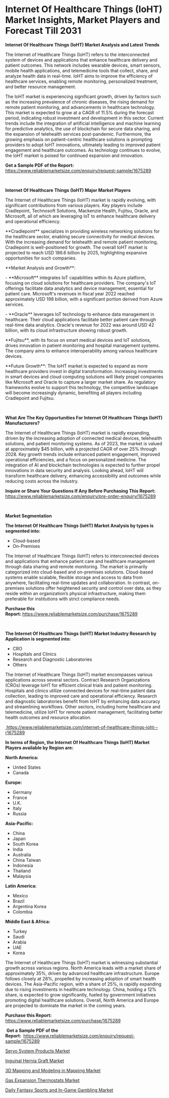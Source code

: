 <p><h1>Internet Of Healthcare Things (IoHT) Market Insights, Market Players and Forecast Till 2031</h1></p><p><strong>Internet Of Healthcare Things (IoHT) Market Analysis and Latest Trends</strong></p>
<p><p>The Internet of Healthcare Things (IoHT) refers to the interconnected system of devices and applications that enhance healthcare delivery and patient outcomes. This network includes wearable devices, smart sensors, mobile health applications, and telemedicine tools that collect, share, and analyze health data in real-time. IoHT aims to improve the efficiency of healthcare services, enabling remote monitoring, personalized treatment, and better resource management.</p><p>The IoHT market is experiencing significant growth, driven by factors such as the increasing prevalence of chronic diseases, the rising demand for remote patient monitoring, and advancements in healthcare technology. This market is expected to grow at a CAGR of 11.5% during the forecast period, indicating robust investment and development in this sector. Current trends include the integration of artificial intelligence and machine learning for predictive analytics, the use of blockchain for secure data sharing, and the expansion of telehealth services post-pandemic. Furthermore, the growing emphasis on patient-centric healthcare solutions is prompting providers to adopt IoHT innovations, ultimately leading to improved patient engagement and healthcare outcomes. As technology continues to evolve, the IoHT market is poised for continued expansion and innovation.</p></p>
<p><strong>Get a Sample PDF of the Report:&nbsp;</strong> <a href="https://www.reliablemarketsize.com/enquiry/request-sample/1675289?utm_campaign=1176&utm_medium=2&utm_source=Github&utm_content=ia&utm_term=10102024&utm_id=internet-of-healthcare-things-ioht">https://www.reliablemarketsize.com/enquiry/request-sample/1675289</a></p>
<p>&nbsp;</p>
<p><strong>Internet Of Healthcare Things (IoHT) Major Market Players</strong></p>
<p><p>The Internet of Healthcare Things (IoHT) market is rapidly evolving, with significant contributions from various players. Key players include Cradlepoint, Technosoft Solutions, Mackenzie Health, Fujitsu, Oracle, and Microsoft, all of which are leveraging IoT to enhance healthcare delivery and operational efficiency.</p><p>**Cradlepoint** specializes in providing wireless networking solutions for the healthcare sector, enabling secure connectivity for medical devices. With the increasing demand for telehealth and remote patient monitoring, Cradlepoint is well-positioned for growth. The overall IoHT market is projected to reach USD 186.6 billion by 2025, highlighting expansive opportunities for such companies.</p><p>**Market Analysis and Growth**: </p><p>- **Microsoft** integrates IoT capabilities within its Azure platform, focusing on cloud solutions for healthcare providers. The company's IoT offerings facilitate data analytics and device management, essential for patient care. Microsoft's revenues in fiscal year 2022 reached approximately USD 198 billion, with a significant portion derived from Azure services.</p><p>- **Oracle** leverages IoT technology to enhance data management in healthcare. Their cloud applications facilitate better patient care through real-time data analytics. Oracle's revenue for 2022 was around USD 42 billion, with its cloud infrastructure showing robust growth.</p><p>**Fujitsu**, with its focus on smart medical devices and IoT solutions, drives innovation in patient monitoring and hospital management systems. The company aims to enhance interoperability among various healthcare devices.</p><p>**Future Growth**: The IoHT market is expected to expand as more healthcare providers invest in digital transformation. Increasing investments in smart devices and cloud computing solutions will likely propel companies like Microsoft and Oracle to capture a larger market share. As regulatory frameworks evolve to support this technology, the competitive landscape will become increasingly dynamic, benefiting all players including Cradlepoint and Fujitsu.</p></p>
<p>&nbsp;</p>
<p><strong>What Are The Key Opportunities For Internet Of Healthcare Things (IoHT) Manufacturers?</strong></p>
<p><p>The Internet of Healthcare Things (IoHT) market is rapidly expanding, driven by the increasing adoption of connected medical devices, telehealth solutions, and patient monitoring systems. As of 2023, the market is valued at approximately $45 billion, with a projected CAGR of over 25% through 2028. Key growth trends include enhanced patient engagement, improved operational efficiencies, and a focus on personalized medicine. The integration of AI and blockchain technologies is expected to further propel innovations in data security and analysis. Looking ahead, IoHT will transform healthcare delivery, enhancing accessibility and outcomes while reducing costs across the industry.</p></p>
<p><strong>Inquire or Share Your Questions If Any Before Purchasing This Report:</strong> <a href="https://www.reliablemarketsize.com/enquiry/pre-order-enquiry/1675289?utm_campaign=1176&utm_medium=2&utm_source=Github&utm_content=ia&utm_term=10102024&utm_id=internet-of-healthcare-things-ioht">https://www.reliablemarketsize.com/enquiry/pre-order-enquiry/1675289</a></p>
<p>&nbsp;</p>
<p><strong>Market Segmentation</strong></p>
<p><strong>The Internet Of Healthcare Things (IoHT) Market Analysis by types is segmented into:</strong></p>
<p><ul><li>Cloud-based</li><li>On-Premises</li></ul></p>
<p><p>The Internet of Healthcare Things (IoHT) refers to interconnected devices and applications that enhance patient care and healthcare management through data sharing and remote monitoring. The market is primarily categorized into cloud-based and on-premises solutions. Cloud-based systems enable scalable, flexible storage and access to data from anywhere, facilitating real-time updates and collaboration. In contrast, on-premises solutions offer heightened security and control over data, as they reside within an organization’s physical infrastructure, making them preferable for institutions with strict compliance needs.</p></p>
<p><strong>Purchase this Report:&nbsp;</strong><a href="https://www.reliablemarketsize.com/purchase/1675289?utm_campaign=1176&utm_medium=2&utm_source=Github&utm_content=ia&utm_term=10102024&utm_id=internet-of-healthcare-things-ioht">https://www.reliablemarketsize.com/purchase/1675289</a></p>
<p>&nbsp;</p>
<p><strong>The Internet Of Healthcare Things (IoHT) Market Industry Research by Application is segmented into:</strong></p>
<p><ul><li>CRO</li><li>Hospitals and Clinics</li><li>Research and Diagnostic Laboratories</li><li>Others</li></ul></p>
<p><p>The Internet of Healthcare Things (IoHT) market encompasses various applications across several sectors. Contract Research Organizations (CROs) leverage IoHT for efficient clinical trials and patient monitoring. Hospitals and clinics utilize connected devices for real-time patient data collection, leading to improved care and operational efficiency. Research and diagnostic laboratories benefit from IoHT by enhancing data accuracy and streamlining workflows. Other sectors, including home healthcare and telemedicine, utilize IoHT for remote patient management, facilitating better health outcomes and resource allocation.</p></p>
<p><a href="https://www.reliablemarketsize.com/internet-of-healthcare-things-ioht--r1675289?utm_campaign=1176&utm_medium=2&utm_source=Github&utm_content=ia&utm_term=10102024&utm_id=internet-of-healthcare-things-ioht">&nbsp;https://www.reliablemarketsize.com/internet-of-healthcare-things-ioht--r1675289</a></p>
<p><strong>In terms of Region, the Internet Of Healthcare Things (IoHT) Market Players available by Region are:</strong></p>
<p>
    <p> <strong> North America: </strong>
        <ul>
            <li>United States</li>
            <li>Canada</li>
        </ul>
        </p> 
    <p> <strong> Europe: </strong>
        <ul>
            <li>Germany</li>
            <li>France</li>
            <li>U.K.</li>
            <li>Italy</li>
            <li>Russia</li>
        </ul>
        </p> 
    <p> <strong> Asia-Pacific: </strong>
        <ul>
            <li>China</li>
            <li>Japan</li>
            <li>South Korea</li>
            <li>India</li>
            <li>Australia</li>
            <li>China Taiwan</li>
            <li>Indonesia</li>
            <li>Thailand</li>
            <li>Malaysia</li>
        </ul>
        </p> 
    <p> <strong> Latin America: </strong>
        <ul>
            <li>Mexico</li>
            <li>Brazil</li>
            <li>Argentina Korea</li>
            <li>Colombia</li>
        </ul>
        </p> 
    <p> <strong> Middle East & Africa: </strong>
        <ul>
            <li>Turkey</li>
            <li>Saudi</li>
            <li>Arabia</li>
            <li>UAE</li>
            <li>Korea</li>
        </ul>
    </p>
    </p>
<p><p>The Internet of Healthcare Things (IoHT) market is witnessing substantial growth across various regions. North America leads with a market share of approximately 35%, driven by advanced healthcare infrastructure. Europe follows closely at 28%, propelled by increasing adoption of smart health devices. The Asia-Pacific region, with a share of 25%, is rapidly expanding due to rising investments in healthcare technology. China, holding a 12% share, is expected to grow significantly, fueled by government initiatives promoting digital healthcare solutions. Overall, North America and Europe are projected to dominate the market in the coming years.</p></p>
<p><strong>Purchase this Report: </strong><a href="https://www.reliablemarketsize.com/purchase/1675289?utm_campaign=1176&utm_medium=2&utm_source=Github&utm_content=ia&utm_term=10102024&utm_id=internet-of-healthcare-things-ioht">https://www.reliablemarketsize.com/purchase/1675289</a></p>
<p>&nbsp;<strong>Get a Sample PDF of the Report:&nbsp;&nbsp;</strong><a href="https://www.reliablemarketsize.com/enquiry/request-sample/1675289?utm_campaign=1176&utm_medium=2&utm_source=Github&utm_content=ia&utm_term=10102024&utm_id=internet-of-healthcare-things-ioht">https://www.reliablemarketsize.com/enquiry/request-sample/1675289</a></p>
<p><strong></strong></p>
<p><p><a href="https://www.linkedin.com/pulse/navigating-global-servo-system-products-market-landscape-oeevc?utm_campaign=1176&utm_medium=2&utm_source=Github&utm_content=ia&utm_term=10102024&utm_id=internet-of-healthcare-things-ioht">Servo System Products Market</a></p><p><a href="https://github.com/miraclempsuv/Market-Research-Report-List-1/blob/main/inguinal-hernia-graft-market.md?utm_campaign=1176&utm_medium=2&utm_source=Github&utm_content=ia&utm_term=10102024&utm_id=internet-of-healthcare-things-ioht">Inguinal Hernia Graft Market</a></p><p><a href="https://www.linkedin.com/pulse/3d-mapping-modeling-market-matrix-applications-municipalcommercialother-dkm3f?utm_campaign=1176&utm_medium=2&utm_source=Github&utm_content=ia&utm_term=10102024&utm_id=internet-of-healthcare-things-ioht">3D Mapping and Modeling in Mapping Market</a></p><p><a href="https://github.com/radmanjxendrisczn/Market-Research-Report-List-1/blob/main/gas-expansion-thermostats-market.md?utm_campaign=1176&utm_medium=2&utm_source=Github&utm_content=ia&utm_term=10102024&utm_id=internet-of-healthcare-things-ioht">Gas Expansion Thermostats Market</a></p><p><a href="https://www.linkedin.com/pulse/emerging-trends-daily-fantasy-sports-in-game-gambling-market-zzupf?utm_campaign=1176&utm_medium=2&utm_source=Github&utm_content=ia&utm_term=10102024&utm_id=internet-of-healthcare-things-ioht">Daily Fantasy Sports and In-Game Gambling Market</a></p></p>